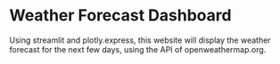 # Weather Forecast Dashboard

Using streamlit and plotly.express, this website will display the weather forecast for the next few days, using the API of openweathermap.org.